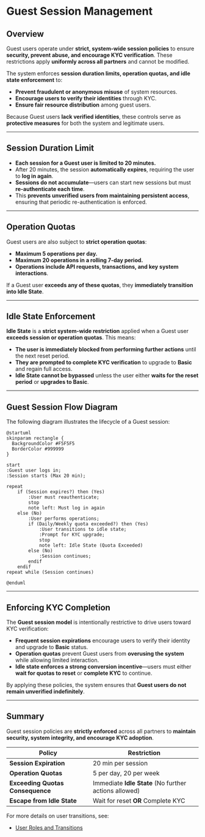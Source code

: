 # Guest Session Management

## Overview

Guest users operate under **strict, system-wide session policies** to ensure **security, prevent abuse, and encourage KYC verification**. These restrictions apply **uniformly across all partners** and cannot be modified.

The system enforces **session duration limits, operation quotas, and idle state enforcement** to:

- **Prevent fraudulent or anonymous misuse** of system resources.
- **Encourage users to verify their identities** through KYC.
- **Ensure fair resource distribution** among guest users.

Because Guest users **lack verified identities**, these controls serve as **protective measures** for both the system and legitimate users.

---

## Session Duration Limit

- **Each session for a Guest user is limited to 20 minutes.**
- After 20 minutes, the session **automatically expires**, requiring the user to **log in again**.
- **Sessions do not accumulate**—users can start new sessions but must **re-authenticate each time**.
- This **prevents unverified users from maintaining persistent access**, ensuring that periodic re-authentication is enforced.

---

## Operation Quotas

Guest users are also subject to **strict operation quotas**:

- **Maximum 5 operations per day.**
- **Maximum 20 operations in a rolling 7-day period.**
- **Operations include API requests, transactions, and key system interactions**.

If a Guest user **exceeds any of these quotas**, they **immediately transition into Idle State**.

---

## Idle State Enforcement

**Idle State** is a **strict system-wide restriction** applied when a Guest user **exceeds session or operation quotas**. This means:

- **The user is immediately blocked from performing further actions** until the next reset period.
- **They are prompted to complete KYC verification** to upgrade to **Basic** and regain full access.
- **Idle State cannot be bypassed** unless the user either **waits for the reset period** or **upgrades to Basic**.

---

## Guest Session Flow Diagram

The following diagram illustrates the lifecycle of a Guest session:

```plantuml
@startuml
skinparam rectangle {
  BackgroundColor #F5F5F5
  BorderColor #999999
}

start
:Guest user logs in;
:Session starts (Max 20 min);

repeat
    if (Session expires?) then (Yes)
        :User must reauthenticate;
        stop
        note left: Must log in again
    else (No)
        :User performs operations;
        if (Daily/Weekly quota exceeded?) then (Yes)
            :User transitions to idle state;
            :Prompt for KYC upgrade;
            stop
            note left: Idle State (Quota Exceeded)
        else (No)
            :Session continues;
        endif
    endif
repeat while (Session continues)

@enduml
```

---

## Enforcing KYC Completion

The **Guest session model** is intentionally restrictive to drive users toward KYC verification:

- **Frequent session expirations** encourage users to verify their identity and upgrade to **Basic** status.
- **Operation quotas** prevent Guest users from **overusing the system** while allowing limited interaction.
- **Idle state enforces a strong conversion incentive**—users must either **wait for quotas to reset** or **complete KYC** to continue.

By applying these policies, the system ensures that **Guest users do not remain unverified indefinitely**.

---

## Summary

Guest session policies are **strictly enforced** across all partners to **maintain security, system integrity, and encourage KYC adoption**.

| **Policy**                    | **Restriction**                              |
|--------------------------------|----------------------------------------------|
| **Session Expiration**         | 20 min per session                          |
| **Operation Quotas**           | 5 per day, 20 per week                      |
| **Exceeding Quotas Consequence** | Immediate **Idle State** (No further actions allowed) |
| **Escape from Idle State**     | Wait for reset **OR** Complete KYC          |

For more details on user transitions, see:

- [User Roles and Transitions](../security/rbac.md)
